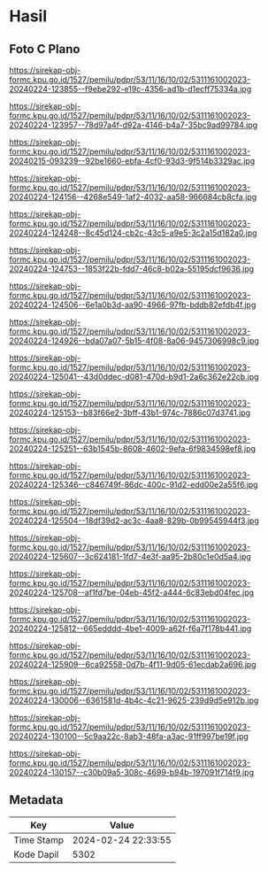 # Hasil

## Foto C Plano

https://sirekap-obj-formc.kpu.go.id/1527/pemilu/pdpr/53/11/16/10/02/5311161002023-20240224-123855--f9ebe292-e19c-4356-ad1b-d1ecff75334a.jpg

https://sirekap-obj-formc.kpu.go.id/1527/pemilu/pdpr/53/11/16/10/02/5311161002023-20240224-123957--78d97a4f-d92a-4146-b4a7-35bc9ad99784.jpg

https://sirekap-obj-formc.kpu.go.id/1527/pemilu/pdpr/53/11/16/10/02/5311161002023-20240215-093239--92be1660-ebfa-4cf0-93d3-9f514b3329ac.jpg

https://sirekap-obj-formc.kpu.go.id/1527/pemilu/pdpr/53/11/16/10/02/5311161002023-20240224-124156--4268e549-1af2-4032-aa58-966684cb8cfa.jpg

https://sirekap-obj-formc.kpu.go.id/1527/pemilu/pdpr/53/11/16/10/02/5311161002023-20240224-124248--8c45d124-cb2c-43c5-a9e5-3c2a15d182a0.jpg

https://sirekap-obj-formc.kpu.go.id/1527/pemilu/pdpr/53/11/16/10/02/5311161002023-20240224-124753--1853f22b-fdd7-46c8-b02a-55195dcf9636.jpg

https://sirekap-obj-formc.kpu.go.id/1527/pemilu/pdpr/53/11/16/10/02/5311161002023-20240224-124506--6e1a0b3d-aa90-4966-97fb-bddb82efdb4f.jpg

https://sirekap-obj-formc.kpu.go.id/1527/pemilu/pdpr/53/11/16/10/02/5311161002023-20240224-124926--bda07a07-5b15-4f08-8a06-9457306998c9.jpg

https://sirekap-obj-formc.kpu.go.id/1527/pemilu/pdpr/53/11/16/10/02/5311161002023-20240224-125041--43d0ddec-d081-470d-b9d1-2a6c362e22cb.jpg

https://sirekap-obj-formc.kpu.go.id/1527/pemilu/pdpr/53/11/16/10/02/5311161002023-20240224-125153--b83f66e2-3bff-43b1-974c-7886c07d3741.jpg

https://sirekap-obj-formc.kpu.go.id/1527/pemilu/pdpr/53/11/16/10/02/5311161002023-20240224-125251--63b1545b-8608-4602-9efa-6f9834598ef8.jpg

https://sirekap-obj-formc.kpu.go.id/1527/pemilu/pdpr/53/11/16/10/02/5311161002023-20240224-125346--c846749f-86dc-400c-91d2-edd00e2a55f6.jpg

https://sirekap-obj-formc.kpu.go.id/1527/pemilu/pdpr/53/11/16/10/02/5311161002023-20240224-125504--18df39d2-ac3c-4aa8-829b-0b99545944f3.jpg

https://sirekap-obj-formc.kpu.go.id/1527/pemilu/pdpr/53/11/16/10/02/5311161002023-20240224-125607--3c624181-1fd7-4e3f-aa95-2b80c1e0d5a4.jpg

https://sirekap-obj-formc.kpu.go.id/1527/pemilu/pdpr/53/11/16/10/02/5311161002023-20240224-125708--af1fd7be-04eb-45f2-a444-6c83ebd04fec.jpg

https://sirekap-obj-formc.kpu.go.id/1527/pemilu/pdpr/53/11/16/10/02/5311161002023-20240224-125812--665edddd-4be1-4009-a62f-f6a7f178b441.jpg

https://sirekap-obj-formc.kpu.go.id/1527/pemilu/pdpr/53/11/16/10/02/5311161002023-20240224-125909--6ca92558-0d7b-4f11-9d05-61ecdab2a696.jpg

https://sirekap-obj-formc.kpu.go.id/1527/pemilu/pdpr/53/11/16/10/02/5311161002023-20240224-130006--6361581d-4b4c-4c21-9625-239d9d5e912b.jpg

https://sirekap-obj-formc.kpu.go.id/1527/pemilu/pdpr/53/11/16/10/02/5311161002023-20240224-130100--5c9aa22c-8ab3-48fa-a3ac-91ff997be19f.jpg

https://sirekap-obj-formc.kpu.go.id/1527/pemilu/pdpr/53/11/16/10/02/5311161002023-20240224-130157--c30b09a5-308c-4699-b94b-197091f714f9.jpg


## Metadata

| Key        | Value               |
| ---------- | ------------------- |
| Time Stamp | 2024-02-24 22:33:55 |
| Kode Dapil | 5302                |



